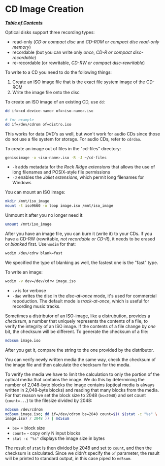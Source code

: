 # CD Image Creation

[***Table of Contents***](/README.md)

Optical disks support three recording types:

- read-only (*CD or compact disc* and *CD-ROM or compact disc read-only
  memory*)
- recordable (but you can write only *once*, *CD-R or compact disc-recordable*)
- re-recordable (or rewritable, *CD-RW or compact disc-rewritable*)

To write to a CD you need to do the following things:

1. Create an ISO image file that is the exact file system image of the CD-ROM
1. Write the image file onto the disc

To create an ISO image of an existing CD, use `dd`:

```bash
dd if=<cd-device-name> of=<iso-name>.iso

# for example
dd if=/dev/cdrom of=distro.iso
```

This works for data DVD's as well, but won't work for audio CDs since those do
not use a file system for storage. For audio CDs, refer to `cdrdao`.

To create an image out of files in the "cd-files" directory:

```bash
genisoimage -o <iso-name>.iso -R -J ~/cd-files
```

- `-R` adds metadata for the *Rock Ridge extensions* that allows the use of
  long filenames and POSIX-style file permissions
- `-J` enables the *Joliet extensions*, which permit long filenames for Windows

You can mount an ISO image:

```bash
mkdir /mnt/iso_image
mount -t iso9660 -o loop image.iso /mnt/iso_image
```

Unmount it after you no longer need it:

```bash
umount /mnt/iso_image
```

After you have an image file, you can burn it (write it) to your CDs. If you
have a CD-RW (rewritable, *not recordable or CD-R*), it needs to be erased or
*blanked* first. Use `wodim` for that:

```bash
wodim /dev/cdrw blank=fast
```

We specified the type of blanking as well, the fastest one is the "fast" type.

To write an image:

```bash
wodim -v dev=/dev/cdrw image.iso
```

- `-v` is for verbose
- `-dao` writes the disc in the *disc-at-once* mode, it's used for commercial
  repoduction. The default mode is *track-at-once*, which is useful for
  recording music tracks.

Sometimes a distributor of an ISO-image, like a distrubution, provides a
*checksum*, a number that uniquely represents the contents of a file, to verify
the integrity of an ISO image. If the contents of a file change by *one* bit,
the checksum will be different. To generate the checksum of a file:

```bash
md5sum image.iso
```

After you get it, compare the string to the one provided by the distributor.

You can verify newly written media the same way, check the checksum of the
image file and then calculate the checksum for the media.

To verify the media we have to limit the calculation to only the portion of the
optical media that contains the image. We do this by determining the number of
2,048-byte blocks the image contains (optical media is always written in
2,048-byte blocks) and reading that many blocks from the media. For that reason
we set the block size to 2048 (`bs=2048`) and set count (`count=...`) to the
filesize divided by 2048:

```bash
md5sum /dev/cdrom
md5sum image.iso; dd if=/dev/cdrom bs=2048 count=$(( $(stat -c "%s" \
image.iso) / 2048 )) | md5sum
```

- `bs=` = block size
- `count=` - copy only N input blocks
- `stat -c "%s"` displays the image size in bytes

The result of `stat` is then divided by 2048 and set to `count`, and then the
checksum is calculated. Since we didn't specify the `of` parameter, the result
will be printed to standard output, in this case piped to `md5sum`.
